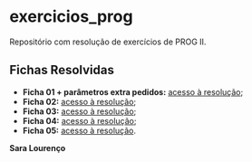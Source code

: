 # exercicios_prog
Repositório com resolução de exercícios de PROG II.

## Fichas Resolvidas

- **Ficha 01 + parâmetros extra pedidos:** [acesso à resolução](src/ficha01);
- **Ficha 02:** [acesso à resolução](src/ficha02);
- **Ficha 03:** [acesso à resolução](src/ficha03);
- **Ficha 04:** [acesso à resolução](src/ficha04);
- **Ficha 05:** [acesso à resolução](src/ficha05).

**Sara Lourenço**
